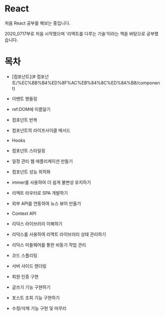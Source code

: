 # React
처음  React 공부를 해보는 중입니다. 

2020_0717부로 처음 시작했으며 '리엑트를 다루는 기술'이라는 책을 바탕으로 공부했습니다.


# 목차
* [컴포넌트](# 컴포넌트/%EC%BB%B4%ED%8F%AC%EB%84%8C%ED%8A%B8/component)

* 이벤트 핸들링

* ref:DOM에 이름달기

* 컴포넌트 반복

* 컴포넌트의 라이프사이클 메서드

* Hooks

* 컴포넌트 스타일링

* 일정 관리 웹 애플리케이션 만들기

* 컴포넌트 성능 최적화 

* immer를 사용하여 더 쉽게 불변성 유지하기

* 리엑트 라우터로 SPA 개발하기

* 외부 API를 연동하여 뉴스 뷰어 만들기

* Context API

* 리덕스 라이브러리 이해하기

* 리덕스를 사용하여 리액트 라이브러리 상태 관리하기

* 리덕스 미들웨어를 통한 비동기 작업 관리

* 코드 스플리팅

* 서버 사이드 렌더링

* 회원 인증 구현

* 글쓰기 기능 구현하기

* 포스트 조회 기능 구현하기

* 수정/삭제 기능 구현 및 마무리
